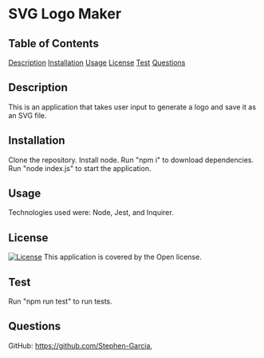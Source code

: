 # SVG Logo Maker 
## Table of Contents
[Description](#description)
[Installation](#installation)
[Usage](#usage)
[License](#license)
[Test](#test)
[Questions](#questions)
## Description
This is an application that takes user input to generate a logo and save it as an SVG file.
## Installation
Clone the repository. Install node. Run "npm i" to download dependencies. Run "node index.js" to start the application.
## Usage
Technologies used were: Node, Jest, and Inquirer.
## License
[![License](https://img.shields.io/badge/License-Boost%201.0-lightblue.svg)](https://www.boost.org/LICENSE_1_0.txt)
This application is covered by the Open license. 

## Test
Run "npm run test" to run tests.

## Questions
GitHub: https://github.com/Stephen-Garcia,